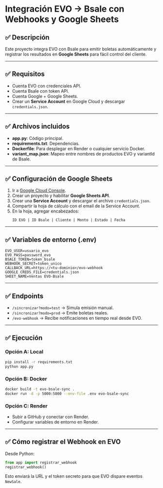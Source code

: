 # Integración EVO → Bsale con Webhooks y Google Sheets

## ✅ Descripción
Este proyecto integra EVO con Bsale para emitir boletas automáticamente y registrar los resultados en **Google Sheets** para fácil control del cliente.

---

## ✅ Requisitos
- Cuenta EVO con credenciales API.
- Cuenta Bsale con token API.
- Cuenta Google + Google Sheets.
- Crear un **Service Account** en Google Cloud y descargar `credentials.json`.

---

## ✅ Archivos incluidos
- **app.py**: Código principal.
- **requirements.txt**: Dependencias.
- **Dockerfile**: Para desplegar en Render o cualquier servicio Docker.
- **variant_map.json**: Mapeo entre nombres de productos EVO y variantId de Bsale.

---

## ✅ Configuración de Google Sheets
1. Ir a [Google Cloud Console](https://console.cloud.google.com/).
2. Crear un proyecto y habilitar **Google Sheets API**.
3. Crear una **Service Account** y descargar el archivo `credentials.json`.
4. Compartir la hoja de cálculo con el email de la Service Account.
5. En la hoja, agregar encabezados:
   ```
   ID EVO | ID Bsale | Cliente | Monto | Estado | Fecha
   ```

---

## ✅ Variables de entorno (.env)
```
EVO_USER=usuario_evo
EVO_PASS=password_evo
BSALE_TOKEN=token_bsale
WEBHOOK_SECRET=token_unico
CALLBACK_URL=https://<tu-dominio>/evo-webhook
GOOGLE_CREDS_FILE=credentials.json
SHEET_NAME=Ventas EVO-Bsale
```

---

## ✅ Endpoints
- `/sincronizar?modo=test` → Simula emisión manual.
- `/sincronizar?modo=prod` → Emite boletas reales.
- `/evo-webhook` → Recibe notificaciones en tiempo real desde EVO.

---

## ✅ Ejecución
### Opción A: Local
```bash
pip install -r requirements.txt
python app.py
```

### Opción B: Docker
```bash
docker build -t evo-bsale-sync .
docker run -d -p 5000:5000 --env-file .env evo-bsale-sync
```

### Opción C: Render
- Subir a GitHub y conectar con Render.
- Configurar variables de entorno en Render.

---

## ✅ Cómo registrar el Webhook en EVO
Desde Python:
```python
from app import registrar_webhook
registrar_webhook()
```

Esto enviará la URL y el token secreto para que EVO dispare eventos `NewSale`.
